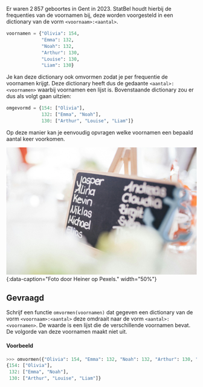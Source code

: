 Er waren 2 857 geboortes in Gent in 2023. StatBel houdt hierbij de frequenties van de voornamen bij, deze worden voorgesteld in een dictionary van de vorm `<voornaam>:<aantal>`.

```python
voornamen = {"Olivia": 154,
             "Emma": 132,
             "Noah": 132,
             "Arthur": 130,
             "Louise": 130,
             "Liam": 130}
```

Je kan deze dictionary ook omvormen zodat je per frequentie de voornamen krijgt. Deze dictionary heeft dus de gedaante `<aantal>:<voornamen>` waarbij voornamen een lijst is. Bovenstaande dictionary zou er dus als volgt gaan uitzien:

```python
omgevormd = {154: ["Olivia"],
             132: ["Emma", "Noah"],
             130: ["Arthur", "Louise", "Liam"]}
```

Op deze manier kan je eenvoudig opvragen welke voornamen een bepaald aantal keer voorkomen.

![Foto door Heiner op Pexels.](media/heiner.jpg "Foto door Heiner op Pexels."){:data-caption="Foto door Heiner op Pexels." width="50%"}

## Gevraagd
Schrijf een functie `omvormen(voornamen)` dat gegeven een dictionary van de vorm `<voornaam>:<aantal>` deze omdraait naar de vorm `<aantal>:<voornamen>`. De waarde is een lijst die de verschillende voornamen bevat. De volgorde van deze voornamen maakt niet uit.

#### Voorbeeld

```python
>>> omvormen({"Olivia": 154, "Emma": 132, "Noah": 132, "Arthur": 130, "Louise": 130, "Liam": 130})
{154: ["Olivia"],
 132: ["Emma", "Noah"],
 130: ["Arthur", "Louise", "Liam"]}
```
